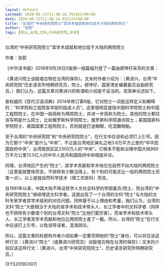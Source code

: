 ```yaml
---
layout: default
Lastmod: 2020-06-21T11:48:16.791021+00:00
date: 2020-06-21T11:48:14.832123+00:00
title: "台湾的“中央研究院院士”其学术成就和地位低于大陆的两院院士"
author: "张箭"
tags: [院士,台湾,文科,中央研究院,学术]
---
```


台湾的“中央研究院院士”其学术成就和地位低于大陆的两院院士

作者：张箭

《中华读书报》2018年9月26日5版用一版篇幅刊登了一篇由郝悻仔采写的文章：

《黄进兴院士谈殷墟古物在台湾的保存》。文末的作者介绍为：（黄进兴，台湾“中央研究院”历史语言所特聘研究员，院士。郝悻仔，国家清史编纂委员会副研究员。）我们认为，这篇文章对黄进兴的称谓和介绍是不妥当的。现简单论述如下。

查权威的《现代汉语词典》2014年修订第6版，它对院士一词是这样定义和解释的：“科学院和工程院各学部的组成人员”。这里很明显是指中国科学院院士和中国工程院院士，在中国一般简称为两院院士，并进一步简称为院士。其他的院士都应该写明是什么院士，比如俄罗斯科学院院士，俄罗斯科学院通讯院士；美国国家科学院院士、美国国家工程院院士。否则就是打迷糊眼，吃混糖锅魁。

至于台湾的“中央研究院”和“中央研究院院士”，在行文中应该和必须打上引号。因为它那个“中央”是什么“中央”，不过是台湾地区弹丸之地3.6万平方公里的“中华民国政府中央”，台湾居民区区2300万人的“中央”。它根本不能和治理中国大陆960万平方公里13.5亿人的中华人民共和国政府中央相提并论。

同理，台湾地区产生的“院士”，其学术贡献和学术地位也自然不如大陆的两院院士（这里是就整体而言。不排除有少数当得上，有个别的可能还比一般的两院院士厉害一点）。以上是就自然科学技术（理工农医科）而言。

自1981年以来，中国大陆不再设哲学人文社会科学的学部委员/院士，而台湾的“中央研究院院士”继续增选文科学者。这就出现了一个台湾的文科“院士”与大陆的文科专家学者其学术级别的对应问题。同样基于以上理由和考量，我们认为，台湾的文科“院士”大致相当于大陆的省学术和技术带头人、长江学者中的文科学者（同样也不排除有少数或个别的台湾文科“院士”比他们更厉害）。而省学术和技术带头人、长江学者其学术贡献和地位比两院院士差了一截。所以，台湾的“院士”在行文中应该打上引号，以免误导读者，混淆舆论。

所以，这篇文章的标题和作者介绍如果一定要亮明他的“院士”身份，可以并应该这样行文：《黄进兴“院士”（或黄进兴研究员）谈殷墟古物在台湾的保存》；文末的介绍应该这样行文：（黄进兴，台湾“中央研究院院士”，历史语言研究所特聘研究员。）

(XYS20190307)

